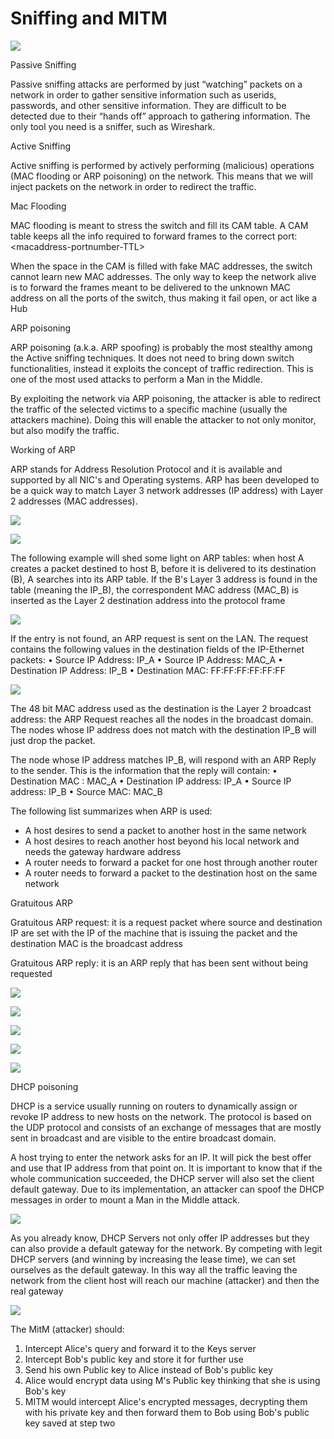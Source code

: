 # Sniffing and MITM

![](.gitbook/assets/image%20%28123%29.png)

Passive Sniffing

Passive sniffing attacks are performed by just “watching” packets on a network in order to gather sensitive information such as userids, passwords, and other sensitive information. They are difficult to be detected due to their “hands off” approach to gathering information. The only tool you need is a sniffer, such as Wireshark.

Active Sniffing

Active sniffing is performed by actively performing \(malicious\) operations \(MAC flooding or ARP poisoning\) on the network. This means that we will inject packets on the network in order to redirect the traffic.

Mac Flooding

MAC flooding is meant to stress the switch and fill its CAM table. A CAM table keeps all the info required to forward frames to the correct port: &lt;macaddress-portnumber-TTL&gt;

When the space in the CAM is filled with fake MAC addresses, the switch cannot learn new MAC addresses. The only way to keep the network alive is to forward the frames meant to be delivered to the unknown MAC address on all the ports of the switch, thus making it fail open, or act like a Hub

ARP poisoning

ARP poisoning \(a.k.a. ARP spoofing\) is probably the most stealthy among the Active sniffing techniques. It does not need to bring down switch functionalities, instead it exploits the concept of traffic redirection. This is one of the most used attacks to perform a Man in the Middle.

By exploiting the network via ARP poisoning, the attacker is able to redirect the traffic of the selected victims to a specific machine \(usually the attackers machine\). Doing this will enable the attacker to not only monitor, but also modify the traffic.

Working of ARP

ARP stands for Address Resolution Protocol and it is available and supported by all NIC's and Operating systems. ARP has been developed to be a quick way to match Layer 3 network addresses \(IP address\) with Layer 2 addresses \(MAC addresses\).

![](.gitbook/assets/image%20%28125%29.png)

![](.gitbook/assets/image%20%28120%29.png)

The following example will shed some light on ARP tables: when host A creates a packet destined to host B, before it is delivered to its destination \(B\), A searches into its ARP table. If the B's Layer 3 address is found in the table \(meaning the IP\_B\), the correspondent MAC address \(MAC\_B\) is inserted as the Layer 2 destination address into the protocol frame

![](.gitbook/assets/image%20%28117%29.png)

If the entry is not found, an ARP request is sent on the LAN. The request contains the following values in the destination fields of the IP-Ethernet packets: • Source IP Address: IP\_A • Source IP Address: MAC\_A • Destination IP Address: IP\_B • Destination MAC: FF:FF:FF:FF:FF:FF

![](.gitbook/assets/image%20%28118%29.png)

The 48 bit MAC address used as the destination is the Layer 2 broadcast address: the ARP Request reaches all the nodes in the broadcast domain. The nodes whose IP address does not match with the destination IP\_B will just drop the packet.

The node whose IP address matches IP\_B, will respond with an ARP Reply to the sender. This is the information that the reply will contain: • Destination MAC : MAC\_A • Destination IP address: IP\_A • Source IP address: IP\_B • Source MAC: MAC\_B

The following list summarizes when ARP is used: 

* A host desires to send a packet to another host in the same network 
* A host desires to reach another host beyond his local network and needs the gateway hardware address 
* A router needs to forward a packet for one host through another router 
* A router needs to forward a packet to the destination host on the same network

Gratuitous ARP

Gratuitous ARP request: it is a request packet where source and destination IP are set with the IP of the machine that is issuing the packet and the destination MAC is the broadcast address

Gratuitous ARP reply: it is an ARP reply that has been sent without being requested

![](.gitbook/assets/image%20%28119%29.png)

![](.gitbook/assets/image%20%28126%29.png)

![](.gitbook/assets/image%20%28129%29.png)

![](.gitbook/assets/image%20%28122%29.png)

![](.gitbook/assets/image%20%28127%29.png)

DHCP poisoning

DHCP is a service usually running on routers to dynamically assign or revoke IP address to new hosts on the network. The protocol is based on the UDP protocol and consists of an exchange of messages that are mostly sent in broadcast and are visible to the entire broadcast domain.

A host trying to enter the network asks for an IP. It will pick the best offer and use that IP address from that point on. It is important to know that if the whole communication succeeded, the DHCP server will also set the client default gateway. Due to its implementation, an attacker can spoof the DHCP messages in order to mount a Man in the Middle attack.

![](.gitbook/assets/image%20%28124%29.png)

As you already know, DHCP Servers not only offer IP addresses but they can also provide a default gateway for the network. By competing with legit DHCP servers \(and winning by increasing the lease time\), we can set ourselves as the default gateway. In this way all the traffic leaving the network from the client host will reach our machine \(attacker\) and then the real gateway

![](.gitbook/assets/image%20%28128%29.png)

The MitM \(attacker\) should: 

1. Intercept Alice's query and forward it to the Keys server 
2. Intercept Bob's public key and store it for further use 
3. Send his own Public key to Alice instead of Bob's public key 
4. Alice would encrypt data using M's Public key thinking that she is using Bob's key
5. MITM would intercept Alice's encrypted messages, decrypting them with his private key and then forward them to Bob using Bob's public key saved at step two

